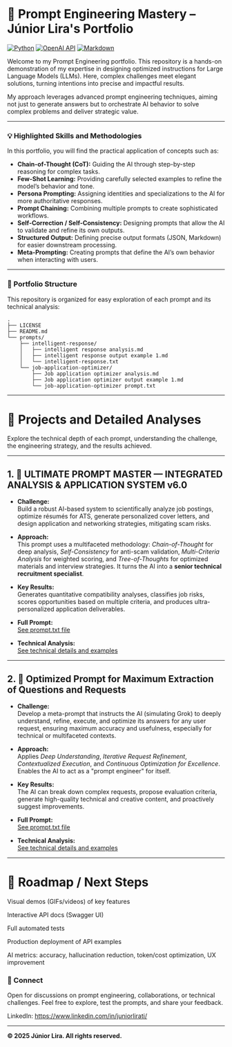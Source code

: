 # 🌟 Prompt Engineering Mastery – Júnior Lira's Portfolio

[![Python](https://img.shields.io/badge/Python-3776AB?style=for-the-badge&logo=python&logoColor=white)](https://www.python.org/)
[![OpenAI API](https://img.shields.io/badge/OpenAI_API-412991?style=for-the-badge&logo=openai&logoColor=white)](https://openai.com/docs/api-reference)
[![Markdown](https://img.shields.io/badge/Made%20with-Markdown-000000.svg?style=for-the-badge)](https://www.markdownguide.org/)

Welcome to my Prompt Engineering portfolio. This repository is a hands-on demonstration of my expertise in designing optimized instructions for Large Language Models (LLMs). Here, complex challenges meet elegant solutions, turning intentions into precise and impactful results.

My approach leverages advanced prompt engineering techniques, aiming not just to generate answers but to orchestrate AI behavior to solve complex problems and deliver strategic value.

---

### 💡 Highlighted Skills and Methodologies

In this portfolio, you will find the practical application of concepts such as:

* **Chain-of-Thought (CoT):** Guiding the AI through step-by-step reasoning for complex tasks.
* **Few-Shot Learning:** Providing carefully selected examples to refine the model’s behavior and tone.
* **Persona Prompting:** Assigning identities and specializations to the AI for more authoritative responses.
* **Prompt Chaining:** Combining multiple prompts to create sophisticated workflows.
* **Self-Correction / Self-Consistency:** Designing prompts that allow the AI to validate and refine its own outputs.
* **Structured Output:** Defining precise output formats (JSON, Markdown) for easier downstream processing.
* **Meta-Prompting:** Creating prompts that define the AI’s own behavior when interacting with users.

---

### 📂 Portfolio Structure

This repository is organized for easy exploration of each prompt and its technical analysis:
```
.
├── LICENSE
├── README.md
└── prompts/
    ├── intelligent-response/
    │   ├── intelligent response analysis.md
    │   ├── intelligent response output example 1.md
    │   └── intelligent-response.txt
    └── job-application-optimizer/
        ├── Job application optimizer analysis.md
        ├── Job application optimizer output example 1.md
        └── job-application-optimizer prompt.txt
```

---

# 🎯 Projects and Detailed Analyses

Explore the technical depth of each prompt, understanding the challenge, the engineering strategy, and the results achieved.

---

## 1. 🚀 ULTIMATE PROMPT MASTER — INTEGRATED ANALYSIS & APPLICATION SYSTEM v6.0

- **Challenge:**  
  Build a robust AI-based system to scientifically analyze job postings, optimize résumés for ATS, generate personalized cover letters, and design application and networking strategies, mitigating scam risks.

- **Approach:**  
  This prompt uses a multifaceted methodology: *Chain-of-Thought* for deep analysis, *Self-Consistency* for anti-scam validation, *Multi-Criteria Analysis* for weighted scoring, and *Tree-of-Thoughts* for optimized materials and interview strategies. It turns the AI into a **senior technical recruitment specialist**.

- **Key Results:**  
  Generates quantitative compatibility analyses, classifies job risks, scores opportunities based on multiple criteria, and produces ultra-personalized application deliverables.

- **Full Prompt:**  
  [See prompt.txt file](./job-application-optimizer/job-application-optimizer%20prompt.txt)
- **Technical Analysis:**  
  [See technical details and examples](./job-application-optimizer/job%20application%20optimizer%20analysis.md)

---

## 2. 🧠 Optimized Prompt for Maximum Extraction of Questions and Requests

- **Challenge:**  
  Develop a meta-prompt that instructs the AI (simulating Grok) to deeply understand, refine, execute, and optimize its answers for any user request, ensuring maximum accuracy and usefulness, especially for technical or multifaceted contexts.

- **Approach:**  
  Applies *Deep Understanding*, *Iterative Request Refinement*, *Contextualized Execution*, and *Continuous Optimization for Excellence*. Enables the AI to act as a "prompt engineer" for itself.

- **Key Results:**  
  The AI can break down complex requests, propose evaluation criteria, generate high-quality technical and creative content, and proactively suggest improvements.

- **Full Prompt:**  
  [See prompt.txt file](./intelligent-response/intelligent-response.txt)
- **Technical Analysis:**  
  [See technical details and examples](./intelligent-response/intelligent%20response%20analysis.md)

---

# 🚀 Roadmap / Next Steps
Visual demos (GIFs/videos) of key features

Interactive API docs (Swagger UI)

Full automated tests

Production deployment of API examples

AI metrics: accuracy, hallucination reduction, token/cost optimization, UX improvement

### 🤝 Connect

Open for discussions on prompt engineering, collaborations, or technical challenges. Feel free to explore, test the prompts, and share your feedback.

LinkedIn: https://www.linkedin.com/in/juniorlirati/

---

**© 2025 Júnior Lira. All rights reserved.**
